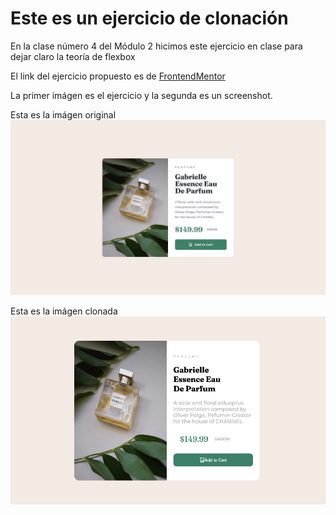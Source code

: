 # Este es un ejercicio de clonación

En la clase número 4 del Módulo 2 hicimos este ejercicio en clase para dejar claro la teoría de flexbox

El link del ejercicio propuesto es de  [FrontendMentor](https://www.frontendmentor.io/challenges/product-preview-card-component-GO7UmttRfa)

La primer imágen es el ejercicio y la segunda es un screenshot.

Esta es la imágen original
![Primer imagen](./primera.jpg)

Esta es la imágen clonada
![Segunda imagen](./segunda.png)